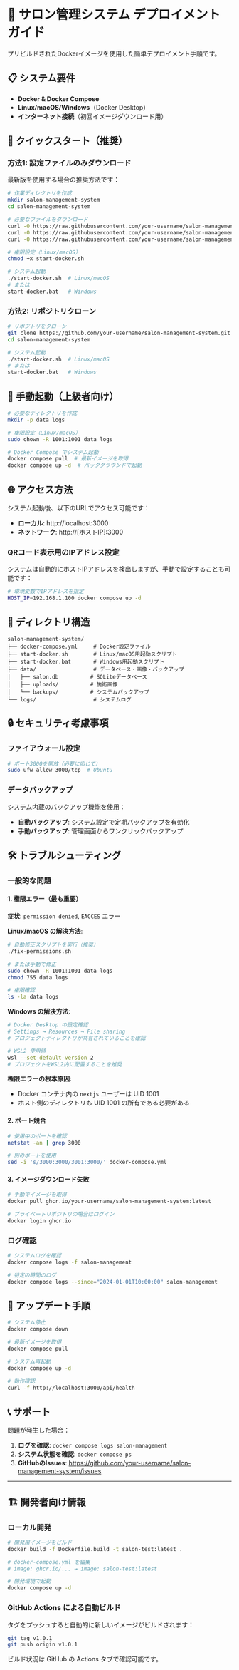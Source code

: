 # 🚀 サロン管理システム デプロイメントガイド

プリビルドされたDockerイメージを使用した簡単デプロイメント手順です。

## 📋 システム要件

- **Docker & Docker Compose**
- **Linux/macOS/Windows**（Docker Desktop）
- **インターネット接続**（初回イメージダウンロード用）

## 🚀 クイックスタート（推奨）

### 方法1: 設定ファイルのみダウンロード

最新版を使用する場合の推奨方法です：

```bash
# 作業ディレクトリを作成
mkdir salon-management-system
cd salon-management-system

# 必要なファイルをダウンロード
curl -O https://raw.githubusercontent.com/your-username/salon-management-system/main/docker-compose.yml
curl -O https://raw.githubusercontent.com/your-username/salon-management-system/main/start-docker.sh
curl -O https://raw.githubusercontent.com/your-username/salon-management-system/main/start-docker.bat

# 権限設定（Linux/macOS）
chmod +x start-docker.sh

# システム起動
./start-docker.sh  # Linux/macOS
# または
start-docker.bat   # Windows
```

### 方法2: リポジトリクローン

```bash
# リポジトリをクローン
git clone https://github.com/your-username/salon-management-system.git
cd salon-management-system

# システム起動
./start-docker.sh  # Linux/macOS
# または
start-docker.bat   # Windows
```

## 🔧 手動起動（上級者向け）

```bash
# 必要なディレクトリを作成
mkdir -p data logs

# 権限設定（Linux/macOS）
sudo chown -R 1001:1001 data logs

# Docker Compose でシステム起動
docker compose pull  # 最新イメージを取得
docker compose up -d  # バックグラウンドで起動
```

## 🌐 アクセス方法

システム起動後、以下のURLでアクセス可能です：

- **ローカル**: http://localhost:3000
- **ネットワーク**: http://[ホストIP]:3000

### QRコード表示用のIPアドレス設定

システムは自動的にホストIPアドレスを検出しますが、手動で設定することも可能です：

```bash
# 環境変数でIPアドレスを指定
HOST_IP=192.168.1.100 docker compose up -d
```

## 📁 ディレクトリ構造

```
salon-management-system/
├── docker-compose.yml     # Docker設定ファイル
├── start-docker.sh        # Linux/macOS用起動スクリプト
├── start-docker.bat       # Windows用起動スクリプト
├── data/                  # データベース・画像・バックアップ
│   ├── salon.db          # SQLiteデータベース
│   ├── uploads/          # 施術画像
│   └── backups/          # システムバックアップ
└── logs/                  # システムログ
```

## 🔒 セキュリティ考慮事項

### ファイアウォール設定

```bash
# ポート3000を開放（必要に応じて）
sudo ufw allow 3000/tcp  # Ubuntu
```

### データバックアップ

システム内蔵のバックアップ機能を使用：

- **自動バックアップ**: システム設定で定期バックアップを有効化
- **手動バックアップ**: 管理画面からワンクリックバックアップ

## 🛠️ トラブルシューティング

### 一般的な問題

#### 1. 権限エラー（最も重要）

**症状**: `permission denied`, `EACCES` エラー

**Linux/macOS の解決方法**:
```bash
# 自動修正スクリプトを実行（推奨）
./fix-permissions.sh

# または手動で修正
sudo chown -R 1001:1001 data logs
chmod 755 data logs

# 権限確認
ls -la data logs
```

**Windows の解決方法**:
```bash
# Docker Desktop の設定確認
# Settings → Resources → File sharing
# プロジェクトディレクトリが共有されていることを確認

# WSL2 使用時
wsl --set-default-version 2
# プロジェクトをWSL2内に配置することを推奨
```

**権限エラーの根本原因**:
- Docker コンテナ内の `nextjs` ユーザーは UID 1001
- ホスト側のディレクトリも UID 1001 の所有である必要がある

#### 2. ポート競合

```bash
# 使用中のポートを確認
netstat -an | grep 3000

# 別のポートを使用
sed -i 's/3000:3000/3001:3000/' docker-compose.yml
```

#### 3. イメージダウンロード失敗

```bash
# 手動でイメージを取得
docker pull ghcr.io/your-username/salon-management-system:latest

# プライベートリポジトリの場合はログイン
docker login ghcr.io
```

### ログ確認

```bash
# システムログを確認
docker compose logs -f salon-management

# 特定の時間のログ
docker compose logs --since="2024-01-01T10:00:00" salon-management
```

## 🔄 アップデート手順

```bash
# システム停止
docker compose down

# 最新イメージを取得
docker compose pull

# システム再起動
docker compose up -d

# 動作確認
curl -f http://localhost:3000/api/health
```

## 📞 サポート

問題が発生した場合：

1. **ログを確認**: `docker compose logs salon-management`
2. **システム状態を確認**: `docker compose ps`
3. **GitHubのIssues**: https://github.com/your-username/salon-management-system/issues

---

## 🏗️ 開発者向け情報

### ローカル開発

```bash
# 開発用イメージをビルド
docker build -f Dockerfile.build -t salon-test:latest .

# docker-compose.yml を編集
# image: ghcr.io/... → image: salon-test:latest

# 開発環境で起動
docker compose up -d
```

### GitHub Actions による自動ビルド

タグをプッシュすると自動的に新しいイメージがビルドされます：

```bash
git tag v1.0.1
git push origin v1.0.1
```

ビルド状況は GitHub の Actions タブで確認可能です。